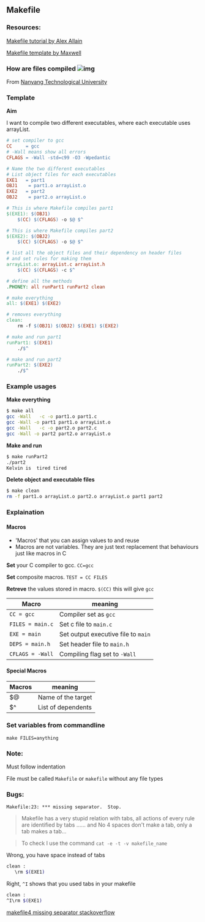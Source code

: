 
## Makefile

### Resources: 

[Makefile tutorial by Alex Allain](https://www.cprogramming.com/tutorial/makefiles.html) 

[Makefile template by Maxwell](http://www.cs.colby.edu/maxwell/courses/tutorials/maketutor/) 

### How are files compiled ![img](https://www3.ntu.edu.sg/home/ehchua/programming/cpp/images/GCC_CompilationProcess.png)

From [Nanyang Technological University](https://www3.ntu.edu.sg/home/ehchua/programming/cpp/gcc_make.html)

### Template

**Aim**

I want to compile two different executables, where each executable uses arrayList.

```makefile
# set compiler to gcc
CC     = gcc
# -Wall means show all errors
CFLAGS = -Wall -std=c99 -O3 -Wpedantic

# Name the two different executables
# List object files for each executables
EXE1   = part1
OBJ1    = part1.o arrayList.o
EXE2   = part2
OBJ2    = part2.o arrayList.o

# This is where Makefile compiles part1
$(EXE1): $(OBJ1)
	$(CC) $(CFLAGS) -o $@ $^

# This is where Makefile compiles part2
$(EXE2): $(OBJ2)
	$(CC) $(CFLAGS) -o $@ $^

# list all the object files and their dependency on header files
# and set rules for making them
arrayList.o: arrayList.c arrayList.h
	$(CC) $(CFLAGS) -c $^

# define all the methods
.PHONEY: all runPart1 runPart2 clean

# make everything
all: $(EXE1) $(EXE2)

# removes everything
clean:
	rm -f $(OBJ1) $(OBJ2) $(EXE1) $(EXE2)

# make and run part1
runPart1: $(EXE1)
	./$^ 

# make and run part2
runPart2: $(EXE2)
	./$^ 
```

### Example usages

**Make everything**

```bash
$ make all
gcc -Wall   -c -o part1.o part1.c
gcc -Wall -o part1 part1.o arrayList.o
gcc -Wall   -c -o part2.o part2.c
gcc -Wall -o part2 part2.o arrayList.o
```

**Make and run**

```bash
$ make runPart2
./part2
Kelvin is  tired tired
```

**Delete object and executable files**

```bash
$ make clean
rm -f part1.o arrayList.o part2.o arrayList.o part1 part2
```



### Explaination

#### Macros

- 'Macros' that you can assign values to and reuse
- Macros are not variables. They are just text replacement that behaviours just like macros in C

**Set** your C compiler to gcc. `CC=gcc` 

**Set** composite macros. `TEST = CC FILES`

**Retreve** the values stored in macro. `$(CC)` this will give `gcc`

| Macro            | meaning                             |
| ---------------- | ----------------------------------- |
| `CC = gcc`       | Compiler set as `gcc`               |
| `FILES = main.c` | Set c file to `main.c`              |
| `EXE = main`     | Set output executive file to `main` |
| `DEPS = main.h`  | Set header file to `main.h`         |
| `CFLAGS = -Wall` | Compiling flag set to `-Wall`       |

#### Special Macros

| Macros | meaning            |
| ------ | ------------------ |
| $@     | Name of the target |
| $^     | List of dependents |


### Set variables from commandline

`make FILES=anything`

### Note:

Must follow indentation

File must be called `Makefile` or `makefile` without any file types

### Bugs:
`Makefile:23: *** missing separator.  Stop.`

> Makefile has a very stupid relation with tabs, all actions of every rule are identified by tabs ...... and No 4 spaces don't make a tab, only a tab makes a tab...

> To check I use the command `cat -e -t -v makefile_name`

Wrong, you have space instead of tabs

```bash
clean :
   \rm $(EXE1)
```

Right, `^I` shows that you used tabs in your makefile

```bash
clean :
^I\rm $(EXE1)
```

[makefile4 missing separator stackoverflow](https://stackoverflow.com/questions/16931770/makefile4-missing-separator-stop)
